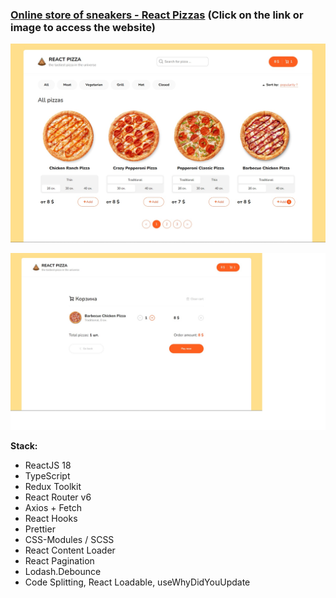 ### [Online store of sneakers - **React Pizzas**](https://maria-khabian.github.io/react-pizzas/) (Сlick on the link or image to access the website)

[![main_page](https://github.com/maria-khabian/react-pizzas/blob/master/screenShots/main_page.jpg)](https://maria-khabian.github.io)

[![cart_page](https://github.com/maria-khabian/react-pizzas/blob/master/screenShots/cart_page.jpg)](https://maria-khabian.github.io)

**Stack:**

- ReactJS 18
- TypeScript
- Redux Toolkit
- React Router v6
- Axios + Fetch
- React Hooks
- Prettier
- CSS-Modules / SCSS
- React Content Loader
- React Pagination
- Lodash.Debounce
- Code Splitting, React Loadable, useWhyDidYouUpdate
